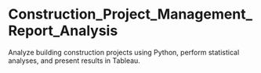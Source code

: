 # Construction_Project_Management_Report_Analysis
Analyze building construction projects using Python, perform statistical analyses, and present results in Tableau.
